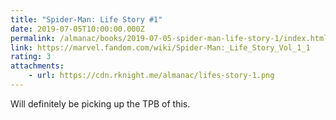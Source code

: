 ```yaml
---
title: "Spider-Man: Life Story #1"
date: 2019-07-05T10:00:00.000Z
permalink: /almanac/books/2019-07-05-spider-man-life-story-1/index.html
link: https://marvel.fandom.com/wiki/Spider-Man:_Life_Story_Vol_1_1
rating: 3
attachments: 
    - url: https://cdn.rknight.me/almanac/lifes-story-1.png
---
```


Will definitely be picking up the TPB of this.